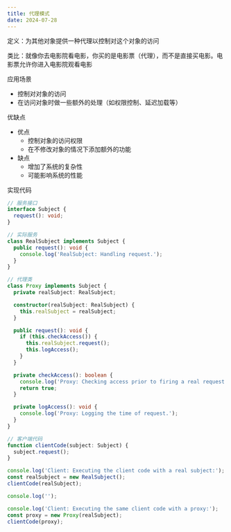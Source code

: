 ```yaml
---
title: 代理模式
date: 2024-07-28
---
```

定义：为其他对象提供一种代理以控制对这个对象的访问

类比：就像你去电影院看电影，你买的是电影票（代理），而不是直接买电影。电影票允许你进入电影院观看电影

应用场景

- 控制对对象的访问
- 在访问对象时做一些额外的处理（如权限控制、延迟加载等）

优缺点

- 优点
    - 控制对象的访问权限
    - 在不修改对象的情况下添加额外的功能
- 缺点
    - 增加了系统的复杂性
    - 可能影响系统的性能

实现代码

```ts
// 服务接口
interface Subject {
  request(): void;
}

// 实际服务
class RealSubject implements Subject {
  public request(): void {
    console.log('RealSubject: Handling request.');
  }
}

// 代理类
class Proxy implements Subject {
  private realSubject: RealSubject;

  constructor(realSubject: RealSubject) {
    this.realSubject = realSubject;
  }

  public request(): void {
    if (this.checkAccess()) {
      this.realSubject.request();
      this.logAccess();
    }
  }

  private checkAccess(): boolean {
    console.log('Proxy: Checking access prior to firing a real request.');
    return true;
  }

  private logAccess(): void {
    console.log('Proxy: Logging the time of request.');
  }
}

// 客户端代码
function clientCode(subject: Subject) {
  subject.request();
}

console.log('Client: Executing the client code with a real subject:');
const realSubject = new RealSubject();
clientCode(realSubject);

console.log('');

console.log('Client: Executing the same client code with a proxy:');
const proxy = new Proxy(realSubject);
clientCode(proxy);
```
